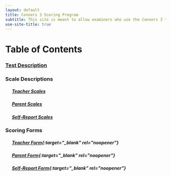```yaml
---
layout: default
title: Conners 3 Scoring Program
subtitle: This site is meant to allow examiners who use the Conners 3 to score responses quickly in place of hand scoring.
use-site-title: true
---
```


# Table of Contents

### [Test Description](https://ndavis4904.github.io/conners_score/Pages/Test_Description)

### Scale Descriptions

##### &ensp; &ensp; [Teacher Scales](https://ndavis4904.github.io/conners_score/Scales_Teacher)
##### &ensp; &ensp; [Parent Scales](https://ndavis4904.github.io/conners_score/Pages/Scales_Parent)
##### &ensp; &ensp; [Self-Report Scales](https://ndavis4904.github.io/conners_score/Pages/Scales_SelfReport)

### Scoring Forms

##### &ensp; &ensp; [Teacher Form](https://nicholas4904.shinyapps.io/Conners3_Teacher_Input/){:target="_blank" rel="noopener"}
##### &ensp; &ensp; [Parent Form](https://nicholas4904.shinyapps.io/Parent_Input/){:target="_blank" rel="noopener"}
##### &ensp; &ensp; [Self-Report Form](https://nicholas4904.shinyapps.io/SelfReport_Input/){:target="_blank" rel="noopener"}


